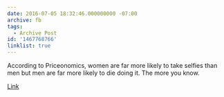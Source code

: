 ```yaml
---
date: 2016-07-05 18:32:46.000000000 -07:00
archive: fb
tags: 
  - Archive Post
id: '1467768766'
linklist: true
---
```


According to Priceonomics, women are far more likely to take selfies than men but men are far more likely to die doing it. The more you know. 

[Link](http://priceonomics.com/the-tragic-data-behind-selfie-fatalities/)
